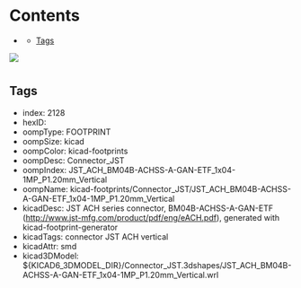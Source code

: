 



Contents
========

* [](#)
	* [Tags](#tags)
  
![][im]
# 

## Tags

- index: 2128
- hexID: 
- oompType: FOOTPRINT
- oompSize: kicad
- oompColor: kicad-footprints
- oompDesc: Connector_JST
- oompIndex: JST_ACH_BM04B-ACHSS-A-GAN-ETF_1x04-1MP_P1.20mm_Vertical
- oompName: kicad-footprints/Connector_JST/JST_ACH_BM04B-ACHSS-A-GAN-ETF_1x04-1MP_P1.20mm_Vertical
- kicadDesc: JST ACH series connector, BM04B-ACHSS-A-GAN-ETF (http://www.jst-mfg.com/product/pdf/eng/eACH.pdf), generated with kicad-footprint-generator
- kicadTags: connector JST ACH vertical
- kicadAttr: smd
- kicad3DModel: ${KICAD6_3DMODEL_DIR}/Connector_JST.3dshapes/JST_ACH_BM04B-ACHSS-A-GAN-ETF_1x04-1MP_P1.20mm_Vertical.wrl



[im]: image.png
